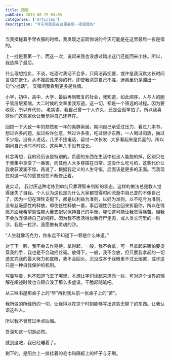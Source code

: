 ```yaml
---
title: 随笔
pubDate: 2015-06-29 03:05
categories: ['Articles']
description: "今天可能是在这里最后一夜是错的"
---
```


当我揉搓着手里衣服的时候，我发现之前同你说的今天可能是在这里最后一夜是错的。

上一批是我第一个，而这一次，说起来我也没想过踏出这门还能回来小住。所以，我选择了最后。
<!--more-->
什么理想抱负，不谈，吃酒时我话不会多，只简洁再扼要，或许是我沉默太长时间言语在退化。从不推脱谁来碰的杯，即使我清楚自己不胜，迷离里仍是蹦出一句“少批话”。
交错间我看到更多是性情。

小学，初中，高中，大学，最后再到繁复的社会，我知道，如此顺序，人与人的圈子皆层层紧缩。大二时候的文章里我写道，这一切，都是一个筛选的过程。因为要收获，所以有代价。
老实讲，我自己曾一个人许久，还是会孤单怕了。所以我喜欢你们这些家伙让我觉得自己还存在。

回顾一下大致一年的颓然和一年的离群索居。期间自己承受过压力，看过几本书，想过许多问题，拟过些许创意，熬过许多夜，吃过很少东西，一人喝过闷酒，抽过不少烟，没有人说话，几乎不接电话，留过一次长发…大多看起来是负面的。所以期间自己也时不时说，这两年几乎没有成长。

转念再想，我的经历该是特别的。负面的东西在生活中也没人能跑的掉，区别只在于我集中享受了一番罢，而其他人大多穿插在日常。这没什么吃亏的，这些代价让我收获波澜不惊。再说了，根据我定义的人生守恒，后面该是更多的正面。而我现在对这一切的感觉也在不断修正着。

说实话， 我讨厌这种老练到单纯只靠理智来判断的状态。这样的做法总是教人觉得迷失了自我。个人认为这也是为什么大家都觉得时间流逝中自己变的不像自己了，因为一切在理性支配下，都是以利益为准则，以好为准则，以不吃亏为准则，没有丝毫感性的释放，即使任性释放一番，事后理性仍旧会回来折磨你。所以在情感方面我希望感性能大量支配以保持自己的平衡，哪怕这可能让我觉得痛苦。但我不会放弃保持自己的纯粹。因为我不愿活得似番行尸走肉，或人类长河里的一粒沙。我是一粒沙，我愿做有灵魂的沙。

“人生就像巧克力，你永远不知道下一颗是什么味道。”

对于下一颗，我不会去作期待。拿得起，一般，我不会拿，可一旦拿起来哪怕要烫穿我的手，我也是不会动摇丝毫。放得下，一般，我不会放，但只要我拿起的一切透支完我的最大努力和底限，我不会回头，沉没成本于我眼里不过云烟罢，或许这只是一种自我保护的机制。

写着写着，也不知道飞去了哪里，本想让字们读起来漂亮一些，可对这个世界的理解在阐述时候也自顾自没了那么多虚设。干脆起随笔吧。

从三味书屋那桌子上的“早”再到我从前一张桌子上的“苦”。

我所做的所经历的一切，让我得以在这个时刻能够写出这些无聊？的东西。让我认识这些人。

所以我不曾有过半点后悔。

吾深知这一切是必然。

就到这吧，我已经睡着了。

剩下的，是阳台上一排挂着的毛巾和隔板上的杯子与牙刷。
